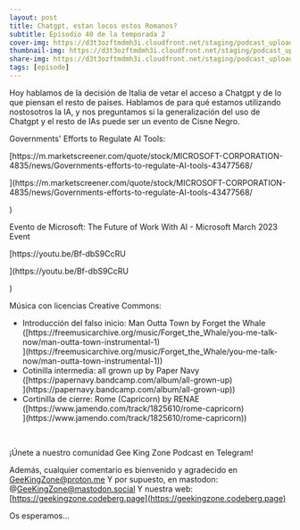 ```yaml
---
layout: post
title: Chatgpt, estan locos estos Romanos?
subtitle: Episodio 40 de la temporada 2
cover-img: https://d3t3ozftmdmh3i.cloudfront.net/staging/podcast_uploaded_episode/14743809/14743809-1691157355695-0b36b4eae2a72.jpg
thumbnail-img: https://d3t3ozftmdmh3i.cloudfront.net/staging/podcast_uploaded_episode/14743809/14743809-1691157355695-0b36b4eae2a72.jpg
share-img: https://d3t3ozftmdmh3i.cloudfront.net/staging/podcast_uploaded_episode/14743809/14743809-1691157355695-0b36b4eae2a72.jpg
tags: [episode]
---
```


<p>Hoy hablamos de la decisión de Italia de vetar el acceso a Chatgpt y de lo que piensan el resto de paises.
Hablamos de para qué estamos utilizando nostosotros la IA, y nos preguntamos si la generalización del uso de Chatgpt y el resto de IAs puede ser un evento de Cisne Negro.</p>
<p>Governments' Efforts to Regulate AI Tools:</p>
<p>[https://m.marketscreener.com/quote/stock/MICROSOFT-CORPORATION-4835/news/Governments-efforts-to-regulate-AI-tools-43477568/</p>](https://m.marketscreener.com/quote/stock/MICROSOFT-CORPORATION-4835/news/Governments-efforts-to-regulate-AI-tools-43477568/</p>)
<p>Evento de Microsoft: The Future of Work With AI - Microsoft March 2023 Event</p>
<p>[https://youtu.be/Bf-dbS9CcRU</p>](https://youtu.be/Bf-dbS9CcRU</p>)
<p>Música con licencias Creative Commons:
</p>
<ul>
 <li>Introducción del falso inicio: Man Outta Town by Forget the Whale ([https://freemusicarchive.org/music/Forget_the_Whale/you-me-talk-now/man-outta-town-instrumental-1)</li>](https://freemusicarchive.org/music/Forget_the_Whale/you-me-talk-now/man-outta-town-instrumental-1)</li>)
 <li>Cotinilla intermedia: all grown up by Paper Navy ([https://papernavy.bandcamp.com/album/all-grown-up)</li>](https://papernavy.bandcamp.com/album/all-grown-up)</li>)
 <li>Cortinilla de cierre: Rome (Capricorn) by RENAE ([https://www.jamendo.com/track/1825610/rome-capricorn)</li>](https://www.jamendo.com/track/1825610/rome-capricorn)</li>)
</ul>
<p><br /></p>
<p>¡Únete a nuestro comunidad Gee King Zone Podcast en Telegram!

Además, cualquier comentario es bienvenido y agradecido en GeeKingZone@proton.me
Y por supuesto, en mastodon: @GeeKingZone@mastodon.social
Y nuestra web: [https://geekingzone.codeberg.page](https://geekingzone.codeberg.page)

Os esperamos...</p>
<p><br /></p>
